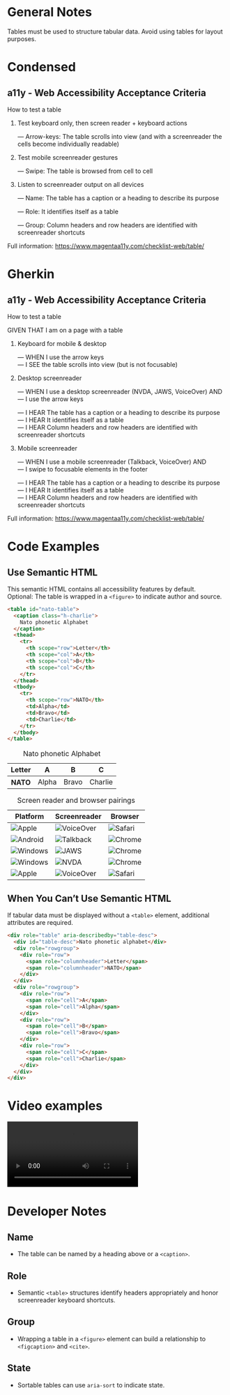 # General Notes

Tables must be used to structure tabular data. Avoid using tables for layout purposes.

# Condensed

## a11y - Web Accessibility Acceptance Criteria

How to test a table

1. Test keyboard only, then screen reader + keyboard actions

   &mdash; Arrow-keys: The table scrolls into view (and with a screenreader the cells become individually readable)

2. Test mobile screenreader gestures

   &mdash; Swipe: The table is browsed from cell to cell

3. Listen to screenreader output on all devices

   &mdash; Name: The table has a caption or a heading to describe its purpose

   &mdash; Role: It identifies itself as a table

   &mdash; Group: Column headers and row headers are identified with screenreader shortcuts

Full information: https://www.magentaa11y.com/checklist-web/table/

# Gherkin

## a11y - Web Accessibility Acceptance Criteria

How to test a table

GIVEN THAT I am on a page with a table

1. Keyboard for mobile & desktop

   &mdash; WHEN I use the arrow keys  
   &mdash; I SEE the table scrolls into view (but is not focusable)

2. Desktop screenreader

   &mdash; WHEN I use a desktop screenreader (NVDA, JAWS, VoiceOver) AND  
   &mdash; I use the arrow keys

   &mdash; I HEAR The table has a caption or a heading to describe its purpose  
   &mdash; I HEAR It identifies itself as a table  
   &mdash; I HEAR Column headers and row headers are identified with screenreader shortcuts

3. Mobile screenreader

   &mdash; WHEN I use a mobile screenreader (Talkback, VoiceOver) AND  
   &mdash; I swipe to focusable elements in the footer

   &mdash; I HEAR The table has a caption or a heading to describe its purpose  
   &mdash; I HEAR It identifies itself as a table  
   &mdash; I HEAR Column headers and row headers are identified with screenreader shortcuts

Full information: https://www.magentaa11y.com/checklist-web/table/

# Code Examples

## Use Semantic HTML

This semantic HTML contains all accessibility features by default.  
Optional: The table is wrapped in a `<figure>` to indicate author and source.

```html
<table id="nato-table">
  <caption class="h-charlie">
    Nato phonetic Alphabet
  </caption>
  <thead>
    <tr>
      <th scope="row">Letter</th>
      <th scope="col">A</th>
      <th scope="col">B</th>
      <th scope="col">C</th>
    </tr>
  </thead>
  <tbody>
    <tr>
      <th scope="row">NATO</th>
      <td>Alpha</td>
      <td>Bravo</td>
      <td>Charlie</td>
    </tr>
  </tbody>
</table>
```

<table class="text-center">
  <caption>
    Nato phonetic Alphabet
  </caption>
  <thead>
    <tr>
      <th scope="row">Letter</th>
      <th scope="col">A</th>
      <th scope="col">B</th>
      <th scope="col">C</th>
    </tr>
  </thead>
  <tbody>
    <tr>
      <th scope="row">NATO</th>
      <td>Alpha</td>
      <td>Bravo</td>
      <td>Charlie</td>
    </tr>
  </tbody>
</table>

<table class="text-center">
<caption>
    Screen reader and browser pairings
  </caption>
  <thead>
    <tr>
      <th>Platform</th>
      <th>Screenreader</th>
      <th>Browser</th>
    </tr>
  </thead>
  <tbody>
    <tr>
      <td>
        <img src="images/icons/logo-apple.svg" alt="Apple"> 
      </td>
      <td>
        <img src="images/icons/logo-apple.svg" alt="VoiceOver"> 
      </td>
      <td>
        <img src="images/icons/logo-safari.svg" alt="Safari"> 
      </td>
    </tr>
    <tr>
      <td>
        <img src="images/icons/logo-android.svg" alt="Android"> 
      </td>
      <td>
        <img src="images/icons/logo-talkback.svg" alt="Talkback"> 
      </td>
      <td>
        <img src="images/icons/logo-chrome.svg" alt="Chrome">
      </td>
    </tr>
    <tr>
      <td>
        <img src="images/icons/logo-windows.svg" alt="Windows"> 
      </td>
      <td>
        <img src="images/icons/logo-jaws.svg" alt="JAWS">
      </td>
      <td>
        <img src="images/icons/logo-chrome.svg" alt="Chrome"> 
      </td>
    </tr>
    <tr>
      <td>
        <img src="images/icons/logo-windows.svg" alt="Windows">
      </td>
      <td>
        <img src="images/icons/logo-nvda.svg" alt="NVDA">
      </td>
      <td>
        <img src="images/icons/logo-chrome.svg" alt="Chrome"> 
      </td>
    </tr>
    <tr>
      <td>
        <img src="images/icons/logo-apple.svg" alt="Apple">
      </td>
      <td>
        <img src="images/icons/logo-apple.svg" alt="VoiceOver"> 
      </td>
      <td>
        <img src="images/icons/logo-safari.svg" alt="Safari"> 
      </td>
    </tr>
  </tbody>
</table>

## When You Can’t Use Semantic HTML

If tabular data must be displayed without a `<table>` element, additional attributes are required.

```html
<div role="table" aria-describedby="table-desc">
  <div id="table-desc">Nato phonetic alphabet</div>
  <div role="rowgroup">
    <div role="row">
      <span role="columnheader">Letter</span>
      <span role="columnheader">NATO</span>
    </div>
  </div>
  <div role="rowgroup">
    <div role="row">
      <span role="cell">A</span>
      <span role="cell">Alpha</span>
    </div>
    <div role="row">
      <span role="cell">B</span>
      <span role="cell">Bravo</span>
    </div>
    <div role="row">
      <span role="cell">C</span>
      <span role="cell">Charlie</span>
    </div>
  </div>
</div>
```

# Video examples

<video controls>
  <source src="media/video/checklist-web/ios/table.mp4" type="video/mp4">
  Your browser does not support the video tag.
</video>

# Developer Notes

## Name

- The table can be named by a heading above or a `<caption>`.

## Role

- Semantic `<table>` structures identify headers appropriately and honor screenreader keyboard shortcuts.

## Group

- Wrapping a table in a `<figure>` element can build a relationship to `<figcaption>` and `<cite>`.

## State

- Sortable tables can use `aria-sort` to indicate state.
